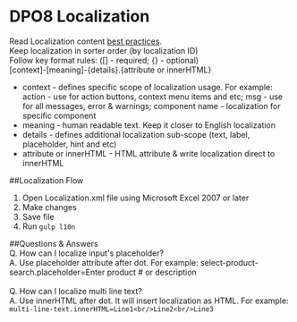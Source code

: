 # DPO8 Localization

Read Localization content [best practices](https://developer.mozilla.org/en-US/docs/Mozilla/Localization/Localization_content_best_practices).<br/>
Keep localization in sorter order (by localization ID)<br/>
Follow key format rules: (\[\] - required; \{\} - optional)<br/>
\[context\]-\[meaning\]-\{details\}.\{attribute or innerHTML\}<br/>

+ context - defines specific scope of localization usage. For example: action - use for action buttons, context menu items and etc; msg - use for all messages, error \& warnings; component name - localization for specific component
+ meaning - human readable text. Keep it closer to English localization
+ details - defines additional localization sub-scope (text, label, placeholder, hint and etc)
+ attribute or innerHTML - HTML attribute \& write localization direct to innerHTML

##Localization Flow
1. Open Localization.xml file using Microsoft Excel 2007 or later
2. Make changes
3. Save file
4. Run `gulp l10n`

##Questions & Answers<br/>
Q. How can I localize input's placeholder?<br/>
A. Use placeholder attribute after dot. For example: select-product-search.placeholder=Enter product # or description<br/>
<br/>
Q. How can I localize multi line text?<br/>
A. Use innerHTML after dot. It will insert localization as HTML. For example: `multi-line-text.innerHTML=Line1<br/>Line2<br/>Line3`<br/>
<br/>
